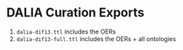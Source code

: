 # DALIA Curation Exports

1. `dalia-dif13.ttl` includes the OERs
2. `dalia-dif13-full.ttl` includes the OERs + all ontologies
